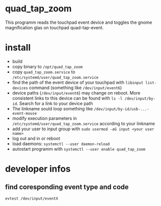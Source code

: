 # quad_tap_zoom
This programm reads the touchpad event device and toggles the gnome magnification glas on touchpad quad-tap-event.
# install
- build
- copy binary to `/opt/quad_tap_zoom`
- copy `quad_tap_zoom.service` to `/etc/systemd/user/quad_tap_zoom.service`
- find the path of the event device of your touchpad with `libinput list-devices` command (something like `/dev/input/event6`)
- device paths (`/dev/input/event6`) may change on reboot. More consistent links to this device can be found with `ls -l /dev/input/by-id`. Search for a link to your device path
- The linkname sould loop something like `/dev/input/by-id/usb-...-event-mouse`
- modify execution parameters in `/etc/systemd/user/quad_tap_zoom.service` according to your linkname
- add your user to input group with `sudo usermod -aG input <your user name>`
- log out and in or reboot
- load daemons: `systemctl --user daemon-reload`
- autostart programm with `systemctl --user enable quad_tap_zoom`
# developer infos
## find coresponding event type and code
```sh
evtest /dev/input/eventX
```
